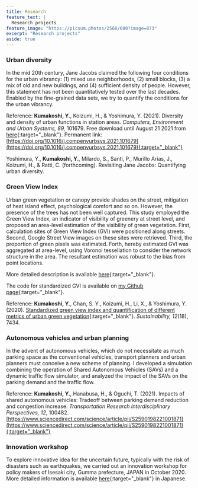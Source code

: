 ```yaml
---
title: Research
feature_text: |
  Research projects
feature_image: "https://picsum.photos/2560/600?image=873"
excerpt: "Research projects"
aside: true
---
```


### Urban diversity
In the mid 20th century, Jane Jacobs claimed the following four conditions for the urban vibrancy: (1) mixed use neighborhoods, (2) small blocks, (3) a mix of old and new buildings, and (4) sufficient density of people. However, this statement has not been quantitatively tested over the last decades. Enabled by the fine-grained data sets, we try to quantify the conditions for the urban vibrancy. 

Reference:
**Kumakoshi, Y.**, Koizumi, H., & Yoshimura, Y. (2021). Diversity and density of urban functions in station areas. _Computers, Environment and Urban Systems, 89,_ 101679. Free download until August 21 2021 from [here](https://authors.elsevier.com/a/1dL1WjFQgr6MZ){:target="_blank"}.
Permanent link: [https://doi.org/10.1016/j.compenvurbsys.2021.101679](https://doi.org/10.1016/j.compenvurbsys.2021.101679){:target="_blank"}

Yoshimura, Y., **Kumakoshi, Y.**, Milardo, S., Santi, P., Murillo Arias, J., Koizumi, H., & Ratti, C. (forthcoming). Revisiting Jane Jacobs: Quantifying urban diversity.


### Green View Index
Urban green vegetation or canopy provide shades on the street, mitigation of heat island effect, psychological comfort and so on. However, the presence of the trees has not been well captured. This study employed the Green View Index, an indicator of visibility of greenery at street level, and proposed an area-level estimation of the visibility of green vegetation. First, calculation sites of Green View Index (GVI) were positioned along streets. Second, Google Street View images on these sites were retrieved. Third, the proportion of green pixels was estimated. Forth, hereby estimated GVI was aggregated at area-level, using Voronoi tessellation to consider the network structure in the area. The resultant estimation was robust to the bias from point locations.

More detailed description is available [here](https://urbansciences.jp/1379/){:target="_blank"}.

The code for standardized GVI is available on [my Github page](https://github.com/yusukekumakoshi/standardizedGVI){:target="_blank"}.

Reference:
**Kumakoshi, Y.**, Chan, S. Y., Koizumi, H., Li, X., & Yoshimura, Y. (2020). [Standardized green view index and quantification of different metrics of urban green vegetation](https://www.mdpi.com/2071-1050/12/18/7434){:target="_blank"}. _Sustainability, 12_(18), 7434.

### Autonomous vehicles and urban planning
In the advent of autonomous vehicles, which do not necessitate as much parking space as the conventional vehicles, transport planners and urban planners must conceive a new scheme of planning. I developed a simulation combining the operation of Shared Autonomous Vehicles (SAVs) and a dynamic traffic flow simulator, and analyzed the impact of the SAVs on the parking demand and the traffic flow.

Reference:
**Kumakoshi, Y.**, Hanabusa, H., & Oguchi, T. (2021). Impacts of shared autonomous vehicles: Tradeoff between parking demand reduction and congestion increase. _Transportation Research Interdisciplinary Perspectives, 12_, 100482. [https://www.sciencedirect.com/science/article/pii/S2590198221001871](https://www.sciencedirect.com/science/article/pii/S2590198221001871){:target="_blank"}

### Innovation workshop
To explore innovative idea for the uncertain future, typically with the risk of disasters such as earthquakes, we carried out an innovation workshop for policy makers of Isesaki city, Gumma prefecture, JAPAN in October 2020. More detailed information is available [here](https://scirex.grips.ac.jp/news/archive/210311_2636.html){:target="_blank"} in Japanese.
